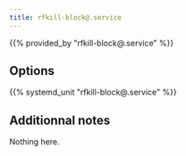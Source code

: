 ```yaml
---
title: rfkill-block@.service
---
```


{{% provided_by "rfkill-block@.service" %}}

## Options

{{% systemd_unit "rfkill-block@.service" %}}

## Additionnal notes

Nothing here.